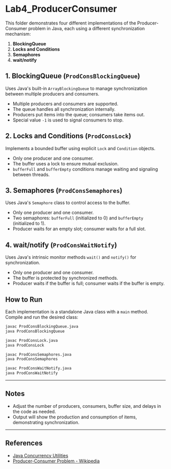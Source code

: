 # Lab4_ProducerConsumer

This folder demonstrates four different implementations of the Producer-Consumer problem in Java, each using a different synchronization mechanism:

1. **BlockingQueue**
2. **Locks and Conditions**
3. **Semaphores**
4. **wait/notify**

## 1. BlockingQueue (`ProdConsBlockingQueue`)

Uses Java's built-in `ArrayBlockingQueue` to manage synchronization between multiple producers and consumers.

- Multiple producers and consumers are supported.
- The queue handles all synchronization internally.
- Producers put items into the queue; consumers take items out.
- Special value `-1` is used to signal consumers to stop.


## 2. Locks and Conditions (`ProdConsLock`)

Implements a bounded buffer using explicit `Lock` and `Condition` objects.

- Only one producer and one consumer.
- The buffer uses a lock to ensure mutual exclusion.
- `bufferFull` and `bufferEmpty` conditions manage waiting and signaling between threads.


## 3. Semaphores (`ProdConsSemaphores`)

Uses Java's `Semaphore` class to control access to the buffer.

- Only one producer and one consumer.
- Two semaphores: `bufferFull` (initialized to 0) and `bufferEmpty` (initialized to 1).
- Producer waits for an empty slot; consumer waits for a full slot.


## 4. wait/notify (`ProdConsWaitNotify`)

Uses Java's intrinsic monitor methods `wait()` and `notify()` for synchronization.

- Only one producer and one consumer.
- The buffer is protected by synchronized methods.
- Producer waits if the buffer is full; consumer waits if the buffer is empty.


## How to Run

Each implementation is a standalone Java class with a `main` method. Compile and run the desired class:

```sh
javac ProdConsBlockingQueue.java
java ProdConsBlockingQueue

javac ProdConsLock.java
java ProdConsLock

javac ProdConsSemaphores.java
java ProdConsSemaphores

javac ProdConsWaitNotify.java
java ProdConsWaitNotify
```

---

## Notes

- Adjust the number of producers, consumers, buffer size, and delays in the code as needed.
- Output will show the production and consumption of items, demonstrating synchronization.

---

## References

- [Java Concurrency Utilities](https://docs.oracle.com/javase/tutorial/essential/concurrency/)
- [Producer-Consumer Problem - Wikipedia](https://en.wikipedia.org/wiki/Producer%E2%80%93consumer_problem)
